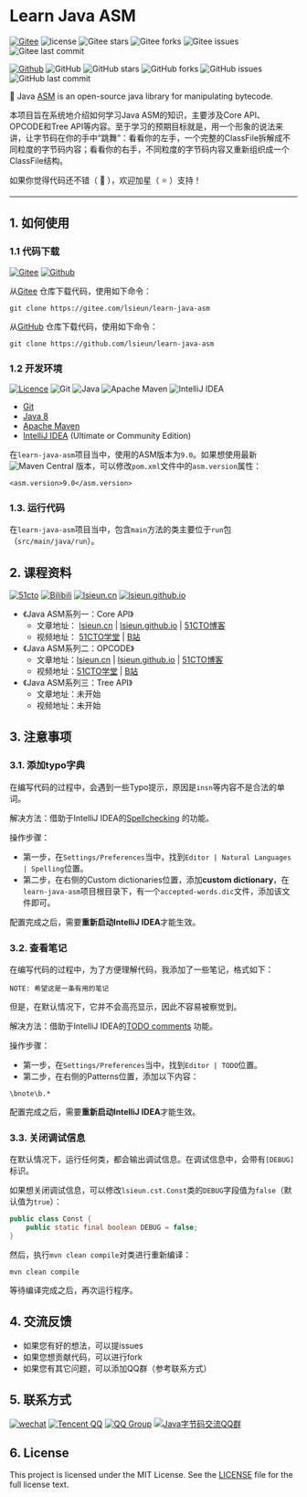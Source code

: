 # Learn Java ASM

[![Gitee](https://img.shields.io/badge/Gitee-white.svg?style=flat-square&logo=gitee&logoColor=C71D23)](https://gitee.com/lsieun/learn-java-asm)
![license](https://badg.now.sh/gitee/license/lsieun/learn-java-asm)
![Gitee stars](https://badg.now.sh/gitee/stars/lsieun/learn-java-asm)
![Gitee forks](https://badg.now.sh/gitee/forks/lsieun/learn-java-asm)
![Gitee issues](https://badg.now.sh/gitee/issues/lsieun/learn-java-asm)
![Gitee last commit](https://badg.now.sh/gitee/last-commit/lsieun/learn-java-asm)

[![Github](https://img.shields.io/badge/GitHub-white.svg?style=flat-square&logo=github&logoColor=181717)](https://github.com/lsieun/learn-java-asm)
![GitHub](https://img.shields.io/github/license/lsieun/learn-java-asm)
![GitHub stars](https://img.shields.io/github/stars/lsieun/learn-java-asm.svg)
![GitHub forks](https://img.shields.io/github/forks/lsieun/learn-java-asm.svg)
![GitHub issues](https://img.shields.io/github/issues-raw/lsieun/learn-java-asm?label=issues)
![GitHub last commit](https://img.shields.io/github/last-commit/lsieun/learn-java-asm.svg)

:maple_leaf: Java [ASM](https://asm.ow2.io/) is an open-source java library for manipulating bytecode.

本项目旨在系统地介绍如何学习Java ASM的知识，主要涉及Core API、OPCODE和Tree API等内容。至于学习的预期目标就是，用一个形象的说法来讲，让字节码在你的手中“跳舞”：看看你的左手，一个完整的ClassFile拆解成不同粒度的字节码内容；看看你的右手，不同粒度的字节码内容又重新组织成一个ClassFile结构。

如果你觉得代码还不错（ :sparkling_heart: ），欢迎加星（ :star: ）支持！

---

## 1. 如何使用

### 1.1 代码下载

[![Gitee](https://img.shields.io/badge/Gitee-white.svg?style=flat-square&logo=gitee&logoColor=C71D23)](https://gitee.com/lsieun/learn-java-asm)
[![Github](https://img.shields.io/badge/GitHub-white.svg?style=flat-square&logo=github&logoColor=181717)](https://github.com/lsieun/learn-java-asm)

从[Gitee](https://gitee.com/lsieun/learn-java-asm) 仓库下载代码，使用如下命令：

```text
git clone https://gitee.com/lsieun/learn-java-asm
```

从[GitHub](https://github.com/lsieun/learn-java-asm) 仓库下载代码，使用如下命令：

```text
git clone https://github.com/lsieun/learn-java-asm
```

### 1.2 开发环境

[![Licence](https://img.shields.io/github/license/lsieun/learn-java-asm?style=social)](./LICENSE)
![Git](https://img.shields.io/badge/Git-white.svg?style=flat-square&logo=git&logoColor=F05032)
![Java](https://img.shields.io/badge/-Java-white.svg?style=flat-square&logo=java&logoColor=007396)
![Apache Maven](https://img.shields.io/badge/Maven-white.svg?style=flat-square&logo=Apache%20Maven&logoColor=C71A36)
![IntelliJ IDEA](https://img.shields.io/badge/IntelliJ_IDEA-white.svg?style=flat-square&logo=intellij-idea&logoColor=000000)

- [Git](https://git-scm.com/)
- [Java 8](https://www.oracle.com/java/technologies/javase/javase8-archive-downloads.html)
- [Apache Maven](https://maven.apache.org/)
- [IntelliJ IDEA](https://www.jetbrains.com/idea/download/other.html) (Ultimate or Community Edition)

在`learn-java-asm`项目当中，使用的ASM版本为`9.0`。如果想使用最新![Maven Central](https://img.shields.io/maven-central/v/org.ow2.asm/asm.svg?color=25a162&label=ASM) 版本，可以修改`pom.xml`文件中的`asm.version`属性：

```text
<asm.version>9.0</asm.version>
```

### 1.3. 运行代码

在`learn-java-asm`项目当中，包含`main`方法的类主要位于`run`包（`src/main/java/run`）。

## 2. 课程资料

[![51cto](https://img.shields.io/website/https/edu.51cto.com.svg?label=51cto)](https://edu.51cto.com/lecturer/9210464.html)
[![Bilibili](https://img.shields.io/website/https/bilibili.com.svg?label=bilibili&style=flat-square&logo=bilibili&logoColor=00A1D6)](https://space.bilibili.com/1321054247)
[![lsieun.cn](https://img.shields.io/website/http/lsieun.cn.svg?label=lsieun.cn)](https://lsieun.cn)
[![lsieun.github.io](https://img.shields.io/website/https/lsieun.github.io.svg?label=lsieun.github.io)](https://lsieun.github.io)

- 《Java ASM系列一：Core API》
  - 文章地址： [lsieun.cn](https://lsieun.cn/java/asm/java-asm-season-01.html) | [lsieun.github.io](https://lsieun.github.io/java/asm/java-asm-season-01.html) | [51CTO博客](https://blog.51cto.com/lsieun/2924583)
  - 视频地址： [51CTO学堂](https://edu.51cto.com/course/28517.html) | [B站](https://space.bilibili.com/1321054247/channel/detail?cid=189917)
- 《Java ASM系列二：OPCODE》
  - 文章地址：[lsieun.cn](https://lsieun.cn/java/asm/java-asm-season-02.html) | [lsieun.github.io](https://lsieun.github.io/java/asm/java-asm-season-02.html) | [51CTO博客](https://blog.51cto.com/lsieun/3273965)
  - 视频地址：[51CTO学堂](https://edu.51cto.com/course/28870.html) | [B站](https://space.bilibili.com/1321054247/channel/detail?cid=197480)
- 《Java ASM系列三：Tree API》
  - 文章地址：未开始
  - 视频地址：未开始

## 3. 注意事项

### 3.1. 添加typo字典

在编写代码的过程中，会遇到一些Typo提示，原因是`insn`等内容不是合法的单词。

解决方法：借助于IntelliJ IDEA的[Spellchecking](https://www.jetbrains.com/help/idea/spellchecking.html) 的功能。

操作步骤：

- 第一步，在`Settings/Preferences`当中，找到`Editor | Natural Languages | Spelling`位置。
- 第二步，在右侧的Custom dictionaries位置，添加**custom dictionary**，在`learn-java-asm`项目根目录下，有一个`accepted-words.dic`文件，添加该文件即可。

配置完成之后，需要**重新启动IntelliJ IDEA**才能生效。

### 3.2. 查看笔记

在编写代码的过程中，为了方便理解代码，我添加了一些笔记，格式如下：

```text
NOTE: 希望这是一条有用的笔记
```

但是，在默认情况下，它并不会高亮显示，因此不容易被察觉到。

解决方法：借助于IntelliJ IDEA的[TODO comments](https://www.jetbrains.com/help/idea/using-todo.html) 功能。

操作步骤：

- 第一步，在`Settings/Preferences`当中，找到`Editor | TODO`位置。
- 第二步，在右侧的Patterns位置，添加以下内容：

```text
\bnote\b.*
```

配置完成之后，需要**重新启动IntelliJ IDEA**才能生效。

### 3.3. 关闭调试信息

在默认情况下，运行任何类，都会输出调试信息。在调试信息中，会带有`[DEBUG]`标识。

如果想关闭调试信息，可以修改`lsieun.cst.Const`类的`DEBUG`字段值为`false`（默认值为`true`）：

```java
public class Const {
    public static final boolean DEBUG = false;
}
```

然后，执行`mvn clean compile`对类进行重新编译：

```text
mvn clean compile
```

等待编译完成之后，再次运行程序。

## 4. 交流反馈

- 如果您有好的想法，可以提issues
- 如果您想贡献代码，可以进行fork
- 如果您有其它问题，可以添加QQ群（参考联系方式）

## 5. 联系方式

[![wechat](https://img.shields.io/badge/-lsieun-white.svg?style=flat-square&logo=wechat&logoColor=07C160)](https://lsieun.github.io/assets/images/contact/we-chat.jpg)
[![Tencent QQ](https://img.shields.io/badge/515882294-white.svg?style=flat-square&logo=tencentqq&logoColor=EB1923)](https://lsieun.github.io/assets/images/contact/qq.png)
[![QQ Group](https://img.shields.io/badge/584642776-white.svg?style=flat-square&logo=tencentqq&logoColor=1DA1F2&label=QQ%20Group)](https://lsieun.github.io/assets/images/contact/qq-group.jpg)
[![Java字节码交流QQ群](https://pub.idqqimg.com/wpa/images/group.png)](https://jq.qq.com/?_wv=1027&k=yOBiOaJV)

## 6. License

This project is licensed under the MIT License.
See the [LICENSE](./LICENSE) file for the full license text.
